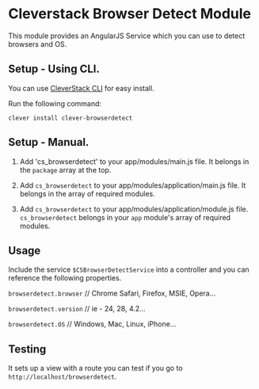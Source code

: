 # Cleverstack Browser Detect Module

This module provides an AngularJS Service which you can use to detect browsers and OS.


## Setup - Using CLI.

You can use [CleverStack CLI](https://github.com/CleverStack/cleverstack-cli) for easy install.

Run the following command:

`clever install clever-browserdetect`


## Setup - Manual.
1. Add 'cs_browserdetect' to your app/modules/main.js file.
It belongs in the `package` array at the top.

2. Add `cs_browserdetect` to your app/modules/application/main.js file.
It belongs in the array of required modules.

3. Add `cs_browserdetect` to your app/modules/application/module.js file.
`cs_browserdetect` belongs in your `app` module's array of required modules.


## Usage
Include the service `$CSBrowserDetectService` into a controller and you can reference the following properties.

`browserdetect.browser` // Chrome Safari, Firefox, MSIE, Opera...

`browserdetect.version` // ie - 24, 28, 4.2...

`browserdetect.OS` // Windows, Mac, Linux, iPhone...


## Testing
It sets up a view with a route you can test if you go to `http://localhost/browserdetect`.